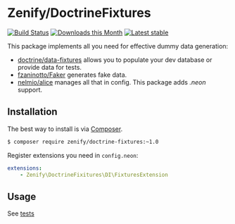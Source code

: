 # Zenify/DoctrineFixtures

[![Build Status](https://travis-ci.org/Zenify/DoctrineFixtures.svg?branch=master)](https://travis-ci.org/Zenify/DoctrineFixtures)
[![Downloads this Month](https://img.shields.io/packagist/dm/zenify/doctrine-fixtures.svg)](https://packagist.org/packages/zenify/doctrine-fixtures)
[![Latest stable](https://img.shields.io/packagist/v/zenify/doctrine-fixtures.svg)](https://packagist.org/packages/zenify/doctrine-fixtures)


This package implements all you need for effective dummy data generation:

- [doctrine/data-fixtures](https://github.com/doctrine/data-fixtures) allows you to populate your dev database or provide data for tests.
- [fzaninotto/Faker](https://github.com/fzaninotto/Faker) generates fake data.
- [nelmio/alice](https://github.com/nelmio/alice) manages all that in config. This package adds *.neon* support.



## Installation

The best way to install is via [Composer](http://getcomposer.org/).

```sh
$ composer require zenify/doctrine-fixtures:~1.0
```


Register extensions you need in `config.neon`:

```yaml
extensions:
	- Zenify\DoctrineFixitures\DI\FixturesExtension
```


## Usage

See [tests](tests/ZenifyTests)
